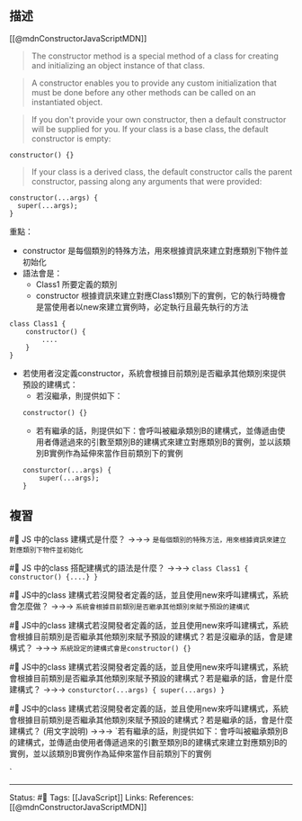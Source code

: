 ## 描述

[[@mdnConstructorJavaScriptMDN]]

> The constructor method is a special method of a class for creating and initializing an object instance of that class.

> A constructor enables you to provide any custom initialization that must be done before any other methods can be called on an instantiated object.


> If you don't provide your own constructor, then a default constructor will be supplied for you. If your class is a base class, the default constructor is empty:

```
constructor() {}
```

> If your class is a derived class, the default constructor calls the parent constructor, passing along any arguments that were provided:

```
constructor(...args) {
  super(...args);
}
```


重點：
- constructor 是每個類別的特殊方法，用來根據資訊來建立對應類別下物件並初始化
- 語法會是：
	- Class1 所要定義的類別
	- constructor 根據資訊來建立對應Class1類別下的實例，它的執行時機會是當使用者以new來建立實例時，必定執行且最先執行的方法
```
class Class1 {
	constructor() {
		....
	}
}
```

- 若使用者沒定義constructor，系統會根據目前類別是否繼承其他類別來提供預設的建構式：
	- 若沒繼承，則提供如下：
	```
	constructor() {}
	```
	- 若有繼承的話，則提供如下：會呼叫被繼承類別B的建構式，並傳遞由使用者傳遞過來的引數至類別B的建構式來建立對應類別B的實例，並以該類別B實例作為延伸來當作目前類別下的實例
	```
	consturctor(...args) {
		super(...args);
	}
	```


## 複習

#🧠 JS 中的class 建構式是什麼？ ->->-> `是每個類別的特殊方法，用來根據資訊來建立對應類別下物件並初始化`
<!--SR:!2022-10-21,10,250-->

#🧠 JS 中的class 搭配建構式的語法是什麼？ ->->-> `class Class1 { constructor() {....} }`
<!--SR:!2022-10-21,10,250-->


#🧠 JS中的class 建構式若沒開發者定義的話，並且使用new來呼叫建構式，系統會怎麼做？ ->->-> `系統會根據目前類別是否繼承其他類別來賦予預設的建構式`
<!--SR:!2022-11-18,28,250-->

#🧠 JS中的class 建構式若沒開發者定義的話，並且使用new來呼叫建構式，系統會根據目前類別是否繼承其他類別來賦予預設的建構式？若是沒繼承的話，會是建構式？ ->->-> `系統設定的建構式會是constructor() {}`
<!--SR:!2022-10-21,10,250-->


#🧠 JS中的class 建構式若沒開發者定義的話，並且使用new來呼叫建構式，系統會根據目前類別是否繼承其他類別來賦予預設的建構式？若是繼承的話，會是什麼建構式？ ->->-> `consturctor(...args) { super(...args) }`
<!--SR:!2022-11-18,28,250-->


#🧠 JS中的class 建構式若沒開發者定義的話，並且使用new來呼叫建構式，系統會根據目前類別是否繼承其他類別來賦予預設的建構式？若是繼承的話，會是什麼建構式？ (用文字說明) ->->-> `若有繼承的話，則提供如下：會呼叫被繼承類別B的建構式，並傳遞由使用者傳遞過來的引數至類別B的建構式來建立對應類別B的實例，並以該類別B實例作為延伸來當作目前類別下的實例
<!--SR:!2022-10-21,10,250-->
`


---
Status: #🌱 
Tags:
[[JavaScript]]
Links:
References:
[[@mdnConstructorJavaScriptMDN]]
